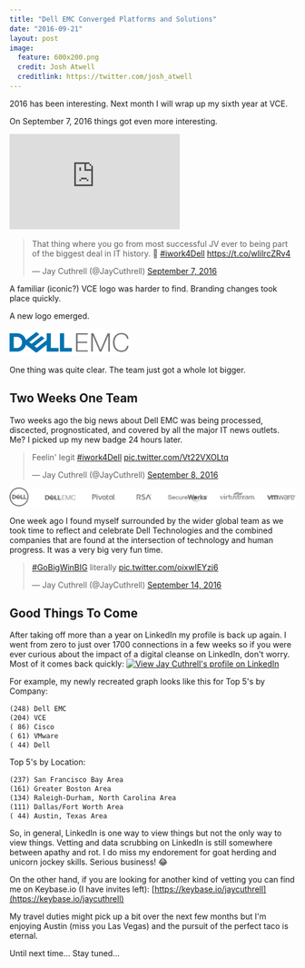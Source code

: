 ```yaml
---
title: "Dell EMC Converged Platforms and Solutions"
date: "2016-09-21"
layout: post
image:
  feature: 600x200.png
  credit: Josh Atwell
  creditlink: https://twitter.com/josh_atwell
---
```


2016 has been interesting. Next month I will wrap up my sixth year at VCE.

On September 7, 2016 things got even more interesting.

<iframe width="300" height="168" src="https://www.youtube.com/embed/KyLBJAglAiw" frameborder="0" allowfullscreen></iframe>

<blockquote class="twitter-tweet" data-lang="en"><p lang="en" dir="ltr">That thing where you go from most successful JV ever to being part of the biggest deal in IT history. 🚀 <a href="https://twitter.com/hashtag/iwork4Dell?src=hash">#iwork4Dell</a> <a href="https://t.co/wIilrcZRv4">https://t.co/wIilrcZRv4</a></p>&mdash; Jay Cuthrell (@JayCuthrell) <a href="https://twitter.com/JayCuthrell/status/773558118483505152">September 7, 2016</a></blockquote>
<script async src="//platform.twitter.com/widgets.js" charset="utf-8"></script>

A familiar (iconic?) VCE logo was harder to find. Branding changes took place quickly. 

A new logo emerged.

[![Dell EMC Converged Platforms and Solutions](/images/dell-emc-logo-text.png "Dell EMC Converged Platforms and Solutions")](http://www.vce.com/)

One thing was quite clear. The team just got a whole lot bigger.


Two Weeks One Team
------------------

Two weeks ago the big news about Dell EMC was being processed, discected, prognosticated, and covered by all the major IT news outlets. Me? I picked up my new badge 24 hours later.

<blockquote class="twitter-tweet" data-lang="en"><p lang="en" dir="ltr">Feelin&#39; legit <a href="https://twitter.com/hashtag/iwork4Dell?src=hash">#iwork4Dell</a> <a href="https://t.co/Vt22VXOLtq">pic.twitter.com/Vt22VXOLtq</a></p>&mdash; Jay Cuthrell (@JayCuthrell) <a href="https://twitter.com/JayCuthrell/status/773985660650651648">September 8, 2016</a></blockquote>
<script async src="//platform.twitter.com/widgets.js" charset="utf-8"></script>

[![Dell Technologies](/images/dell-technologies-logo-strip.png "Dell Technologies")](https://www.delltechnologies.com/)

One week ago I found myself surrounded by the wider global team as we took time to reflect and celebrate Dell Technologies and the combined companies that are found at the intersection of technology and human progress. It was a very big very fun time.

<blockquote class="twitter-tweet" data-lang="en"><p lang="en" dir="ltr"><a href="https://twitter.com/hashtag/GoBigWinBIG?src=hash">#GoBigWinBIG</a> literally <a href="https://t.co/oixwIEYzj6">pic.twitter.com/oixwIEYzj6</a></p>&mdash; Jay Cuthrell (@JayCuthrell) <a href="https://twitter.com/JayCuthrell/status/776083395226980353">September 14, 2016</a></blockquote>
<script async src="//platform.twitter.com/widgets.js" charset="utf-8"></script>


Good Things To Come
-------------------

After taking off more than a year on LinkedIn my profile is back up again. I went from zero to just over 1700 connections in a few weeks so if you were ever curious about the impact of a digital cleanse on LinkedIn, don't worry. Most of it comes back quickly: <a href="https://www.linkedin.com/pub/jay-cuthrell/a9/185/44"> <img src="https://static.licdn.com/scds/common/u/img/webpromo/btn_myprofile_160x33.png" width="160" height="33" border="0" alt="View Jay Cuthrell's profile on LinkedIn"> </a>

For example, my newly recreated graph looks like this for Top 5's by Company:

````
(248) Dell EMC
(204) VCE
( 86) Cisco
( 61) VMware
( 44) Dell
````

Top 5's by Location:

````
(237) San Francisco Bay Area
(161) Greater Boston Area
(134) Raleigh-Durham, North Carolina Area
(111) Dallas/Fort Worth Area
( 44) Austin, Texas Area
````

So, in general, LinkedIn is one way to view things but not the only way to view things. Vetting and data scrubbing on LinkedIn is still somewhere between apathy and rot. I do miss my endorement for goat herding and unicorn jockey skills. Serious business! 😂

On the other hand, if you are looking for another kind of vetting you can find me on Keybase.io (I have invites left): [https://keybase.io/jaycuthrell](https://keybase.io/jaycuthrell)

My travel duties might pick up a bit over the next few months but I'm enjoying Austin (miss you Las Vegas) and the pursuit of the perfect taco is eternal.

Until next time... Stay tuned...
